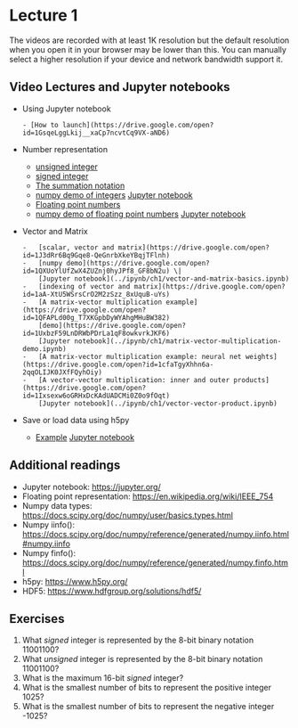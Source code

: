 Lecture 1
=========

The videos are recorded with at least 1K resolution but the default
resolution when you open it in your browser may be lower than this. You
can manually select a higher resolution if your device and network
bandwidth support it.

Video Lectures and Jupyter notebooks
------------------------------------

-   Using Jupyter notebook

        - [How to launch](https://drive.google.com/open?id=1GsqeLggLkij__xaCp7ncvtCq9VX-aND6)


-    Number representation

        -   [unsigned integer](https://drive.google.com/open?id=1ZRwuLeYNtDfAnDLDTuuPVktCeHIcMu54)
        -   [signed integer](https://drive.google.com/open?id=1TywujJ5eJT356X-BQPVBX1cPYOc0K3Zg)
        -   [The summation notation](https://drive.google.com/open?id=1Ik10kG3KkVhOx1eVVG2N3c3YcWr5Ct8M)
        -   [numpy demo of integers](https://drive.google.com/open?id=1sEE6G2oU1lAGzaHasF1qS3tT-OO2yJIs)
            [Jupyter notebook](../ipynb/ch1/signed-vs-unsigned-int.ipynb)
        -   [Floating point numbers](https://drive.google.com/open?id=1eekW-LJfrDSBGLMGSUIxug87TLfo0hfQ)
        -   [numpy demo of floating point numbers](https://drive.google.com/open?id=1t3zD5dqlFj2moXi3emBUV0VPew6Ie1e3)
            [Jupyter notebook](../ipynb/ch1/fp-representation.ipynb)


-   Vector and Matrix

        -   [scalar, vector and matrix](https://drive.google.com/open?id=1J3dRr6Bq9Gqe8-QeGnrbXkeYBqjTFlnh)
        -   [numpy demo](https://drive.google.com/open?id=1QXUoYlUfZwX4ZUZnj0hyJPf8_GF8bN2u) \|
            [Jupyter notebook](../ipynb/ch1/vector-and-matrix-basics.ipynb)
        -   [indexing of vector and matrix](https://drive.google.com/open?id=1aA-XtU5WSrsCrO2M2zSzz_8xUquB-uYs)
        -   [A matrix-vector multiplication example](https://drive.google.com/open?id=1QFAPLd00g_T7XKGpbDyWYAhgMHuBW382)
            [demo](https://drive.google.com/open?id=1UxbzF59LnDRWbPDrLa1qF8owkvrkJKF6)
            [Jupyter notebook](../ipynb/ch1/matrix-vector-multiplication-demo.ipynb)
        -   [A matrix-vector multiplication example: neural net weights](https://drive.google.com/open?id=1cfaTgyXhhn6a-2qqOLIJK0JXfFQyhOiy)
        -   [A vector-vector multiplication: inner and outer products](https://drive.google.com/open?id=1Ixsexw6oGRHxDcKAdUADCMi0Z0o9fOqt)
            [Jupyter notebook](../ipynb/ch1/vector-vector-product.ipynb)

-   Save or load data using h5py

    -   [Example](https://drive.google.com/open?id=1fFt5D34Tvtp_VTpbuzsrRyqmgOb2zwg4)
        [Jupyter notebook](../ipynb/ch1/save-load-arrays-h5py.ipynb)

Additional readings
-------------------

-   Jupyter notebook: <https://jupyter.org/>
-   Floating point representation: <https://en.wikipedia.org/wiki/IEEE_754>
-   Numpy data types: <https://docs.scipy.org/doc/numpy/user/basics.types.html>
-   Numpy iinfo(): <https://docs.scipy.org/doc/numpy/reference/generated/numpy.iinfo.html#numpy.iinfo>
-   Numpy finfo(): <https://docs.scipy.org/doc/numpy/reference/generated/numpy.finfo.html>
-   h5py: <https://www.h5py.org/>
-   HDF5: <https://www.hdfgroup.org/solutions/hdf5/>

Exercises
---------

1.  What *signed* integer is represented by the 8-bit binary notation
    11001100?
2.  What *unsigned* integer is represented by the 8-bit binary notation
    11001100?
3.  What is the maximum 16-bit *signed* integer?
4.  What is the smallest number of bits to represent the positive
    integer 1025?
5.  What is the smallest number of bits to represent the negative
    integer -1025?

